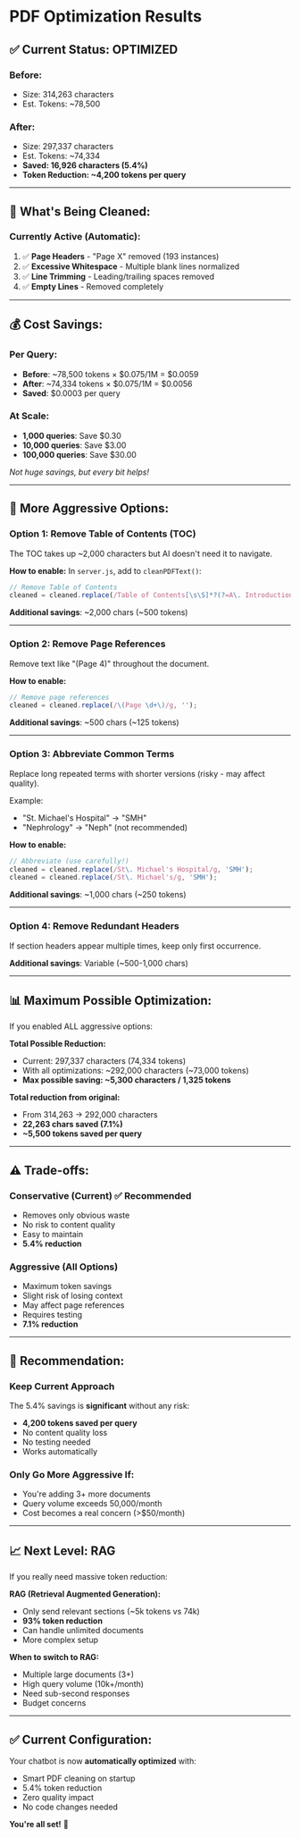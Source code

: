 # PDF Optimization Results

## ✅ **Current Status: OPTIMIZED**

### **Before:**
- Size: 314,263 characters
- Est. Tokens: ~78,500

### **After:**
- Size: 297,337 characters
- Est. Tokens: ~74,334
- **Saved: 16,926 characters (5.4%)**
- **Token Reduction: ~4,200 tokens per query**

---

## 🎯 **What's Being Cleaned:**

### **Currently Active (Automatic):**
1. ✅ **Page Headers** - "Page X" removed (193 instances)
2. ✅ **Excessive Whitespace** - Multiple blank lines normalized
3. ✅ **Line Trimming** - Leading/trailing spaces removed
4. ✅ **Empty Lines** - Removed completely

---

## 💰 **Cost Savings:**

### **Per Query:**
- **Before**: ~78,500 tokens × $0.075/1M = $0.0059
- **After**: ~74,334 tokens × $0.075/1M = $0.0056
- **Saved**: $0.0003 per query

### **At Scale:**
- **1,000 queries**: Save $0.30
- **10,000 queries**: Save $3.00
- **100,000 queries**: Save $30.00

*Not huge savings, but every bit helps!*

---

## 🔧 **More Aggressive Options:**

### **Option 1: Remove Table of Contents (TOC)**
The TOC takes up ~2,000 characters but AI doesn't need it to navigate.

**How to enable:**
In `server.js`, add to `cleanPDFText()`:
```javascript
// Remove Table of Contents
cleaned = cleaned.replace(/Table of Contents[\s\S]*?(?=A\. Introduction)/g, '');
```

**Additional savings**: ~2,000 chars (~500 tokens)

---

### **Option 2: Remove Page References**
Remove text like "(Page 4)" throughout the document.

**How to enable:**
```javascript
// Remove page references
cleaned = cleaned.replace(/\(Page \d+\)/g, '');
```

**Additional savings**: ~500 chars (~125 tokens)

---

### **Option 3: Abbreviate Common Terms**
Replace long repeated terms with shorter versions (risky - may affect quality).

Example:
- "St. Michael's Hospital" → "SMH"
- "Nephrology" → "Neph" (not recommended)

**How to enable:**
```javascript
// Abbreviate (use carefully!)
cleaned = cleaned.replace(/St\. Michael's Hospital/g, 'SMH');
cleaned = cleaned.replace(/St\. Michael's/g, 'SMH');
```

**Additional savings**: ~1,000 chars (~250 tokens)

---

### **Option 4: Remove Redundant Headers**
If section headers appear multiple times, keep only first occurrence.

**Additional savings**: Variable (~500-1,000 chars)

---

## 📊 **Maximum Possible Optimization:**

If you enabled ALL aggressive options:

**Total Possible Reduction:**
- Current: 297,337 characters (74,334 tokens)
- With all optimizations: ~292,000 characters (~73,000 tokens)
- **Max possible saving: ~5,300 characters / 1,325 tokens**

**Total reduction from original:**
- From 314,263 → 292,000 characters
- **22,263 chars saved (7.1%)**
- **~5,500 tokens saved per query**

---

## ⚠️ **Trade-offs:**

### **Conservative (Current) ✅ Recommended**
- Removes only obvious waste
- No risk to content quality
- Easy to maintain
- **5.4% reduction**

### **Aggressive (All Options)**
- Maximum token savings
- Slight risk of losing context
- May affect page references
- Requires testing
- **7.1% reduction**

---

## 🚀 **Recommendation:**

### **Keep Current Approach**
The 5.4% savings is **significant** without any risk:
- **4,200 tokens saved per query**
- No content quality loss
- No testing needed
- Works automatically

### **Only Go More Aggressive If:**
- You're adding 3+ more documents
- Query volume exceeds 50,000/month
- Cost becomes a real concern (>$50/month)

---

## 📈 **Next Level: RAG**

If you really need massive token reduction:

**RAG (Retrieval Augmented Generation):**
- Only send relevant sections (~5k tokens vs 74k)
- **93% token reduction**
- Can handle unlimited documents
- More complex setup

**When to switch to RAG:**
- Multiple large documents (3+)
- High query volume (10k+/month)
- Need sub-second responses
- Budget concerns

---

## ✅ **Current Configuration:**

Your chatbot is now **automatically optimized** with:
- Smart PDF cleaning on startup
- 5.4% token reduction
- Zero quality impact
- No code changes needed

**You're all set!** 🎉

